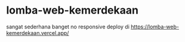 # lomba-web-kemerdekaan

sangat sederhana banget 
no responsive
deploy di https://lomba-web-kemerdekaan.vercel.app/
